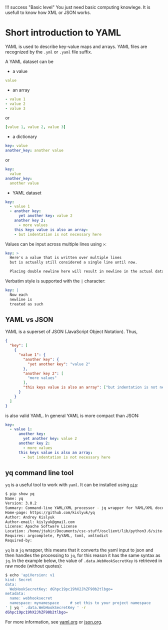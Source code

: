 
!!! success "Basic level"
    You just need basic computing knowlege. It is usefull to know how XML or JSON works.

# Short introduction to YAML

YAML is used to describe key-value maps and arrays. YAML files are recognized
by the `.yml` or `.yaml` file suffix.

A YAML dataset can be

* a value

```yaml
value
```

* an array

```yaml
- value 1
- value 2
- value 3
```

or

```yaml
[value 1, value 2, value 3]
```

* a dictionary

```yaml
key: value
another_key: another value
```

  or

```yaml
key:
  value
another_key:
  another value
```

* YAML dataset

```yaml
key:
  - value 1
  - another key:
      yet another key: value 2
    another key 2:
      - more values
    this keys value is also an array:
    - but indentation is not necessary here
```

Values can be input across multiple lines using `>`:

```yaml
key: >
  Here's a value that is written over multiple lines
  but is actually still considered a single line until now.

  Placing double newline here will result in newline in the actual data.
```

Verbatim style is supported with the `|` character:

```yaml
key: |
  Now each
  newline is
  treated as such
```

## YAML vs JSON

YAML is a superset of JSON (JavaScript Object Notation). Thus,

```json
{
  "key": [
    {
      "value 1": {
        "another key": {
          "yet another key": "value 2"
        },
        "another key 2": [
          "more values"
        ],
        "this keys value is also an array": ["but indentation is not necessary here"]
      }
    }
  ]
}
```

is also valid YAML. In general YAML is more compact than JSON:

```yaml
key:
  - value 1:
      another key:
        yet another key: value 2
      another key 2:
        - more values
      this keys value is also an array:
        - but indentation is not necessary here
```

## yq command line tool

`yq` is a useful tool to work with `yaml`. It can be installed using [`pip`](https://pypi.org/project/yq/):

```bash
$ pip show yq  
Name: yq
Version: 3.0.2
Summary: Command-line YAML/XML processor - jq wrapper for YAML/XML documents
Home-page: https://github.com/kislyuk/yq
Author: Andrey Kislyuk
Author-email: kislyuk@gmail.com
License: Apache Software License
Location: /home/jtahir/Documents/csc-stuff/osclient/lib/python3.6/site-packages
Requires: argcomplete, PyYAML, toml, xmltodict
Required-by: 
```

`yq` is a `jq` wrapper, this means that it converts the yaml input to json and then handles the processing to `jq`, for this reason it has the same syntax as `jq`. In the example below, the value of `.data.WebHookSecretKey` is retrieved in raw mode (without quotes):

```bash
$ echo 'apiVersion: v1
kind: Secret
data:
  WebHookSecretKey: dGhpc19pc19hX2JhZF90b2tlbgo=
metadata:
  name: webhooksecret
  namespace: mynamespace     # set this to your project namespace
' | yq ' .data.WebHookSecretKey ' -r
dGhpc19pc19hX2JhZF90b2tlbgo=
```

For more information, see [yaml.org](https://yaml.org/) or [json.org](https://json.org).
